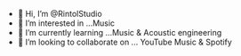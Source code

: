 - 👋 Hi, I’m @RintolStudio
- 👀 I’m interested in ...Music 
- 🌱 I’m currently learning ...Music & Acoustic engineering 
- 💞️ I’m looking to collaborate on ... YouTube Music & Spotify 

<!---
RintolStudio/RintolStudio is a ✨ special ✨ repository because its `README.md` (this file) appears on your GitHub profile.
You can click the Preview link to take a look at your changes.
--->
